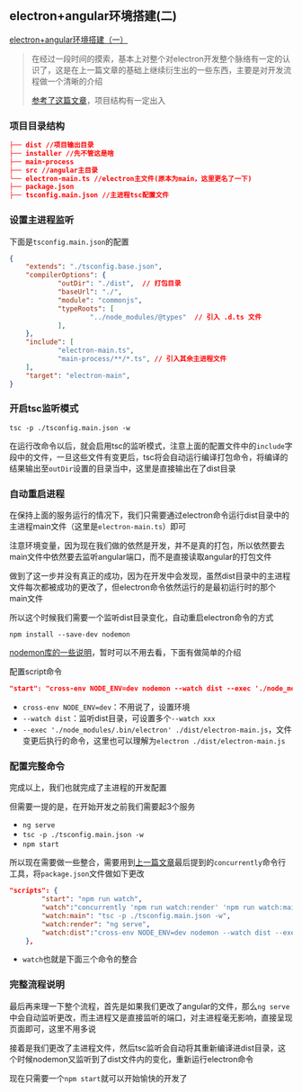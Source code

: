 ## electron+angular环境搭建(二)

[electron+angular环境搭建（一）](https://github.com/luoyang233/blog/blob/master/angular/electron1.md)

> 在经过一段时间的摸索，基本上对整个对electron开发整个脉络有一定的认识了，这是在上一篇文章的基础上继续衍生出的一些东西，主要是对开发流程做一个清晰的介绍
>
> [参考了这篇文章](http://www.voidcn.com/article/p-vqoylvwi-bnu.html)，项目结构有一定出入

### 项目目录结构

```json
├── dist //项目输出目录
├── installer //先不管这是啥
├── main-process
├── src //angular主目录
└── electron-main.ts //electron主文件(原本为main，这里更名了一下)
├── package.json
├── tsconfig.main.json //主进程tsc配置文件
```

### 设置主进程监听

下面是`tsconfig.main.json`的配置

```json
{
	"extends": "./tsconfig.base.json",
	"compilerOptions": {
			"outDir": "./dist",  // 打包目录
			"baseUrl": "./",
			"module": "commonjs",
			"typeRoots": [
					"../node_modules/@types"  // 引入 .d.ts 文件
			],
	},
	"include": [
			"electron-main.ts",
			"main-process/**/*.ts", // 引入其余主进程文件
	],
	"target": "electron-main",
}

```

### 开启tsc监听模式

```
tsc -p ./tsconfig.main.json -w
```

在运行改命令以后，就会启用tsc的监听模式，注意上面的配置文件中的`include`字段中的文件，一旦这些文件有变更后，tsc将会自动运行编译打包命令，将编译的结果输出至`outDir`设置的目录当中，这里是直接输出在了dist目录

### 自动重启进程

在保持上面的服务运行的情况下，我们只需要通过electron命令运行dist目录中的主进程main文件（这里是`electron-main.ts`）即可

注意环境变量，因为现在我们做的依然是开发，并不是真的打包，所以依然要去main文件中依然要去监听angular端口，而不是直接读取angular的打包文件

做到了这一步并没有真正的成功，因为在开发中会发现，虽然dist目录中的主进程文件每次都被成功的更改了，但electron命令依然运行的是最初运行时的那个main文件

所以这个时候我们需要一个监听dist目录变化，自动重启electron命令的方式

```
npm install --save-dev nodemon
```

[nodemon库的一些说明](https://github.com/remy/nodemon)，暂时可以不用去看，下面有做简单的介绍

配置script命令

```json
"start": "cross-env NODE_ENV=dev nodemon --watch dist --exec './node_modules/.bin/electron' ./dist/electron-main.js",
```

- `cross-env NODE_ENV=dev`：不用说了，设置环境
- `--watch dist`：监听dist目录，可设置多个`--watch xxx`
- `--exec './node_modules/.bin/electron' ./dist/electron-main.js`，文件变更后执行的命令，这里也可以理解为`electron ./dist/electron-main.js`

### 配置完整命令

完成以上，我们也就完成了主进程的开发配置

但需要一提的是，在开始开发之前我们需要起3个服务

- `ng serve`
- `tsc -p ./tsconfig.main.json -w`
- `npm start`

所以现在需要做一些整合，需要用到[上一篇文章](https://github.com/luoyang233/blog/blob/master/angular/electron1.md)最后提到的`concurrently`命令行工具，将`package.json`文件做如下更改

```json
"scripts": {
		"start": "npm run watch",
		"watch":"concurrently 'npm run watch:render' 'npm run watch:main' 'npm run watch:dist'",
		"watch:main": "tsc -p ./tsconfig.main.json -w",
		"watch:render": "ng serve",
		"watch:dist":"cross-env NODE_ENV=dev nodemon --watch dist --exec './node_modules/.bin/electron' ./dist/electron-main.js"
	},
```

- `watch`也就是下面三个命令的整合

### 完整流程说明

最后再来理一下整个流程，首先是如果我们更改了angular的文件，那么`ng serve`中会自动监听更改，而主进程又是直接监听的端口，对主进程毫无影响，直接呈现页面即可，这里不用多说

接着是我们更改了主进程文件，然后tsc监听会自动将其重新编译进dist目录，这个时候nodemon又监听到了dist文件内的变化，重新运行electron命令

现在只需要一个`npm start`就可以开始愉快的开发了

